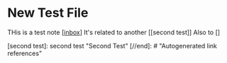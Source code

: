 # New Test File

THis is a test note [[inbox]]
It's related to another [[second test]]
Also to []

[//begin]: # "Autogenerated link references for markdown compatibility"
[inbox]: inbox "Inbox"
[second test]: second test "Second Test"
[//end]: # "Autogenerated link references"
